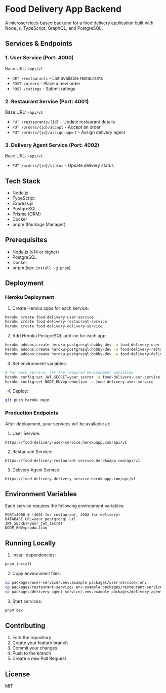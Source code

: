 # Food Delivery App Backend

A microservices-based backend for a food delivery application built with Node.js, TypeScript, GraphQL, and PostgreSQL.

## Services & Endpoints

### 1. User Service (Port: 4000)
Base URL: `/api/v1`
- `GET /restaurants` - List available restaurants
- `POST /orders` - Place a new order
- `POST /ratings` - Submit ratings


### 2. Restaurant Service (Port: 4001)
Base URL: `/api/v1`
- `PUT /restaurants/{id}` - Update restaurant details
- `PUT /orders/{id}/accept` - Accept an order
- `PUT /orders/{id}/assign-agent` - Assign delivery agent

### 3. Delivery Agent Service (Port: 4002)
Base URL: `/api/v1`
- `PUT /orders/{id}/status` - Update delivery status


## Tech Stack

- Node.js
- TypeScript
- Express.js
- PostgreSQL
- Prisma (ORM)
- Docker
- pnpm (Package Manager)

## Prerequisites

- Node.js (v14 or higher)
- PostgreSQL
- Docker
- pnpm (`npm install -g pnpm`)

## Deployment

### Heroku Deployment

1. Create Heroku apps for each service:
```bash
heroku create food-delivery-user-service
heroku create food-delivery-restaurant-service
heroku create food-delivery-delivery-service
```

2. Add Heroku PostgreSQL add-on for each app:
```bash
heroku addons:create heroku-postgresql:hobby-dev -a food-delivery-user-service
heroku addons:create heroku-postgresql:hobby-dev -a food-delivery-restaurant-service
heroku addons:create heroku-postgresql:hobby-dev -a food-delivery-delivery-service
```

3. Set environment variables:
```bash
# For each service, set the required environment variables
heroku config:set JWT_SECRET=your_secret -a food-delivery-user-service
heroku config:set NODE_ENV=production -a food-delivery-user-service
```

4. Deploy:
```bash
git push heroku main
```

### Production Endpoints

After deployment, your services will be available at:

1. User Service:
```
https://food-delivery-user-service.herokuapp.com/api/v1
```

2. Restaurant Service:
```
https://food-delivery-restaurant-service.herokuapp.com/api/v1
```

3. Delivery Agent Service:
```
https://food-delivery-delivery-service.herokuapp.com/api/v1
```

## Environment Variables

Each service requires the following environment variables:

```env
PORT=4000 # (4001 for restaurant, 4002 for delivery)
DATABASE_URL=your_postgresql_url
JWT_SECRET=your_jwt_secret
NODE_ENV=production
```

## Running Locally

1. Install dependencies:
```bash
pnpm install
```

2. Copy environment files:
```bash
cp packages/user-service/.env.example packages/user-service/.env
cp packages/restaurant-service/.env.example packages/restaurant-service/.env
cp packages/delivery-agent-service/.env.example packages/delivery-agent-service/.env
```

3. Start services:
```bash
pnpm dev
```

## Contributing

1. Fork the repository
2. Create your feature branch
3. Commit your changes
4. Push to the branch
5. Create a new Pull Request

## License

MIT